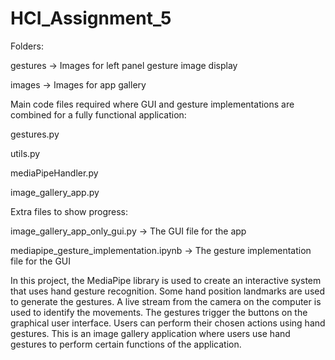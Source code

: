 # HCI_Assignment_5

Folders:

gestures -> Images for left panel gesture image display

images -> Images for app gallery

Main code files required where GUI and gesture implementations are combined for a fully functional application:

gestures.py

utils.py

mediaPipeHandler.py

image_gallery_app.py


Extra files to show progress:

image_gallery_app_only_gui.py -> The GUI file for the app

mediapipe_gesture_implementation.ipynb -> The gesture implementation file for the GUI


In this project, the MediaPipe library is used to create an interactive system that uses hand gesture recognition. Some hand position landmarks are used to generate the gestures. A live stream from the camera on the computer is used to identify the movements. The gestures trigger the buttons on the graphical user interface. Users can perform their chosen actions using hand gestures. This is an image gallery application where users use hand gestures to perform certain functions of the application.
